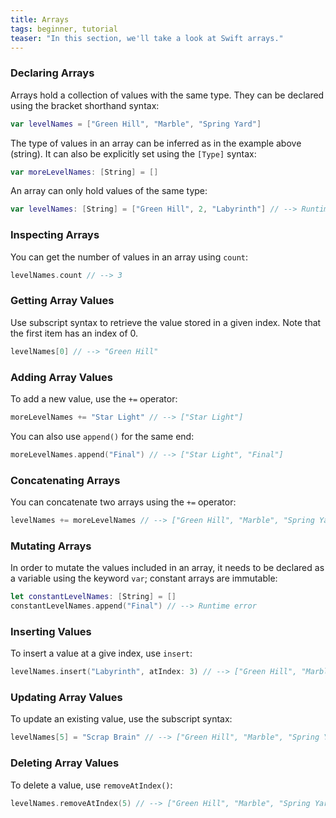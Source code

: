 ```yaml
---
title: Arrays
tags: beginner, tutorial
teaser: "In this section, we'll take a look at Swift arrays."
---
```


### Declaring Arrays

Arrays hold a collection of values with the same type. They
can be declared using the bracket shorthand syntax:

~~~swift
var levelNames = ["Green Hill", "Marble", "Spring Yard"]
~~~

The type of values in an array can be inferred as in the example above (string).
It can also be explicitly set using the `[Type]` syntax:

~~~swift
var moreLevelNames: [String] = []
~~~

An array can only hold values of the same type:

~~~swift
var levelNames: [String] = ["Green Hill", 2, "Labyrinth"] // --> Runtime error
~~~

### Inspecting Arrays

You can get the number of values in an array using `count`:

~~~swift
levelNames.count // --> 3
~~~

### Getting Array Values

Use subscript syntax to retrieve the value stored in a given index. Note that the first item has an
index of 0.

~~~swift
levelNames[0] // --> "Green Hill"
~~~

### Adding Array Values

To add a new value, use the `+=` operator:

~~~swift
moreLevelNames += "Star Light" // --> ["Star Light"]
~~~

You can also use `append()` for the same end:

~~~swift
moreLevelNames.append("Final") // --> ["Star Light", "Final"]
~~~

### Concatenating Arrays

You can concatenate two arrays using the `+=` operator:

~~~swift
levelNames += moreLevelNames // --> ["Green Hill", "Marble", "Spring Yard", "Star Light", "Final"]
~~~

### Mutating Arrays

In order to mutate the values included in an array, it needs to be declared as a variable using the
keyword `var`; constant arrays are immutable:

~~~swift
let constantLevelNames: [String] = []
constantLevelNames.append("Final") // --> Runtime error
~~~

### Inserting Values

To insert a value at a give index, use `insert`:

~~~swift
levelNames.insert("Labyrinth", atIndex: 3) // --> ["Green Hill", "Marble", "Spring Yard", "Labyrinth", "Star Light", "Final"]
~~~

### Updating Array Values

To update an existing value, use the subscript syntax:

~~~swift
levelNames[5] = "Scrap Brain" // --> ["Green Hill", "Marble", "Spring Yard", "Labyrinth", "Star Light", "Scrap Brain"]
~~~

### Deleting Array Values

To delete a value, use `removeAtIndex()`:

~~~swift
levelNames.removeAtIndex(5) // --> ["Green Hill", "Marble", "Spring Yard", "Labyrinth", "Star Light"]
~~~
